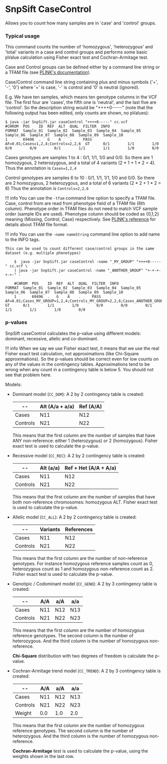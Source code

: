 # SnpSift CaseControl

Allows you to count how many samples are in 'case' and 'control' groups.

### Typical usage

This command counts the number of 'homozygous', 'heterozygous' and 'total' variants in a case and control groups and performs some basic pValue calculation using Fisher exact test and Cochran-Armitage test.

Case and Control groups can be defined either by a command line string or a TFAM file (see [PLINK's documentation](http://zzz.bwh.harvard.edu/plink/data.shtml#tr)).

Case/Control command line string containing plus and minus symbols {'+', '-', '0'} where '+' is case, '-' is control and '0' is neutral (ignored).

E.g. We have ten samples, which means ten genotype columns in the VCF file.
The first four are 'cases', the fifth one is 'neutral', and the last five are 'control'.
So the description string would be "++++0-----" (note that the following output has been edited, only counts are shown, no pValues):
```
$ java -jar SnpSift.jar caseControl "++++0-----" cc.vcf
#CHROM  POS    ID  REF  ALT  QUAL  FILTER  INFO                                FORMAT  Sample_01  Sample_02  Sample_03  Sample_04  Sample_05  Sample_06  Sample_07  Sample_08  Sample_09  Sample_10
1       69496  .   G    A    .     PASS    AF=0.01;Cases=1,2,4;Controls=2,2,6  GT      0/1        1/1        1/0        0/0        0/0        0/1        1/1        1/1        1/0        0/0
```
Cases genotypes are samples 1 to 4 : 0/1, 1/1, 1/0 and 0/0. So there are 1 homozygous, 2 heterozygous, and a total of 4 variants (2 * 1 + 1 * 2 = 4).
Thus the annotation is `Cases=1,2,4`

Control genotypes are samples 6 to 10 : 0/1, 1/1, 1/1, 1/0 and 0/0. So there are 2 homozygous, 2 heterozygous, and a total of 6 variants (2 * 2 + 1 * 2 = 6)
Thus the annotation is `Controls=2,2,6`

!!! info
    You can use the `-tfam` command line option to specify a TFAM file.
    Case, control from are read from phenotype field of a TFAM file (6th column).
    Phenotype order in TFAM files do not need to match VCF sample order (sample IDs are used).
    Phenotype column should be coded as {0,1,2} meaning {Missing, Control, Case} respectively.
    See [PLINK's reference](http://zzz.bwh.harvard.edu/plink/data.shtml#tr) for details about TFAM file format.

!!! info
    You can use the `-name nameString` command line option to add name to the INFO tags.

    This can be used to count different case/control groups in the same dataset (e.g. multiple phenotypes)

        $  java -jar SnpSift.jar caseControl -name "_MY_GROUP" "++++0-----" cc.vcf \
        | java -jar SnpSift.jar caseControl -name "_ANOTHER_GROUP" "+-+-+-+-+-" -

        #CHROM  POS    ID  REF  ALT  QUAL  FILTER  INFO                                                                                                         FORMAT  Sample_01  Sample_02  Sample_03  Sample_04  Sample_05  Sample_06  Sample_07  Sample_08  Sample_09  Sample_10
        1       69496  .   G    A    .     PASS    AF=0.01;Cases_MY_GROUP=1,2,4;Controls_MY_GROUP=2,2,6;Cases_ANOTHER_GROUP=1,3,5;Controls_ANOTHER_GROUP=2,1,5  GT      0/1        1/1        1/0        0/0        0/0        0/1        1/1        1/1        1/0        0/0

### p-values
SnpSift caseControl calculates the p-value using different models: dominant, recessive, allelic and co-dominant.

!!! info
    When we say we use Fisher exact test, it means that we use the real Fisher exact test calculation, not approximations (like Chi-Square approximations).
    So the p-values should be correct even for low counts on any of the values in the contingency tables.
    Approximations tend to be wrong when any count in a contingency table is below 5.
    You should not see that problem here.

Models:

* Dominant model (`CC_DOM`): A 2 by 2 contingency table is created:

    --       | Alt (A/a + a/a) | Ref (A/A)
    -------- | --------------- | ---------
    Cases    | N11             | N12
    Controls | N21             | N22

    This means that the first column are the number of samples that have ANY non-reference: either 1 (heterozygous) or 2 (homozygous).
    Fisher exact test is used to calculate the p-value.

* Recessive model (`CC_REC`): A 2 by 2 contingency table is created:

    --       | Alt (a/a) | Ref + Het (A/A + A/a)
    -------- | --------- | ---------
    Cases    | N11       | N12
    Controls | N21       | N22

    This means that the first column are the number of samples that have both non-reference chromosomes: homozygous ALT.
    Fisher exact test is used to calculate the p-value.

* Allelic model (`CC_ALL`): A 2 by 2 contingency table is created:

    --       | Variants | References
    -------- | -------- | ----------
    Cases    | N11 | N12
    Controls | N21 | N22

    This means that the first column are the number of non-reference genotypes.
    For instance homozygous reference samples count as 0, heterozygous count as 1 and homozygous non-reference count as 2.
    Fisher exact test is used to calculate the p-value.

* Genotipic / Codominant model (`CC_GENO`): A 2 by 3 contingency table is created:

    --       | A/A | a/A | a/a
    -------- | --- | --- | ---
    Cases    | N11 | N12 | N13
    Controls | N21 | N22 | N23

    This means that the first column are the number of homozygous reference genotypes. The second column is the number of heterozygous.
    And the third column is the number of homozygous non-reference.

    **Chi-Square** distribution with two degrees of freedom is calculate the p-value.

* Cochran-Armitage trend model (`CC_TREND`): A 2 by 3 contingency table is created:

    --       | A/A | a/A | a/a
    -------- | --- | --- | ---
    Cases    | N11 | N12 | N13
    Controls | N21 | N22 | N23
    Weight   | 0.0 | 1.0 | 2.0

    This means that the first column are the number of homozygous reference genotypes.
    The second column is the number of heterozygous.
    And the third column is the number of homozygous non-reference.

    **Cochran-Armitage** test is used to calculate the p-value, using the weights shown in the last row.
